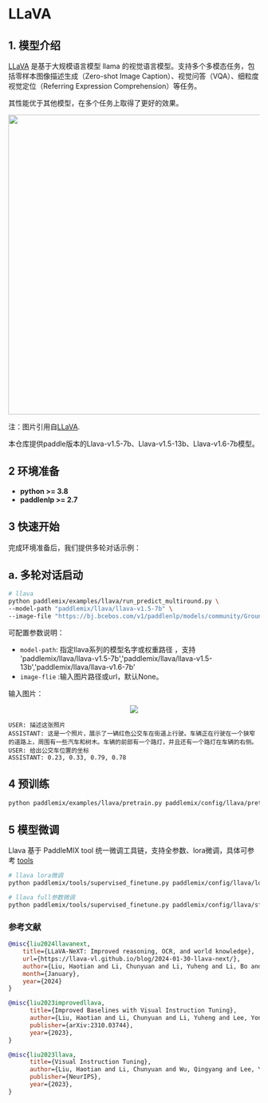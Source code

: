 # LLaVA

## 1. 模型介绍

[LLaVA](https://arxiv.org/pdf/2310.03744.pdf) 是基于大规模语言模型 llama 的视觉语言模型。支持多个多模态任务，包括零样本图像描述生成（Zero-shot Image Caption）、视觉问答（VQA）、细粒度视觉定位（Referring Expression Comprehension）等任务。

其性能优于其他模型，在多个任务上取得了更好的效果。

<p align="center">
  <img src="https://github.com/haotian-liu/LLaVA/blob/main/images/llava_v1_5_radar.jpg" align="middle" width = "600" />
</p>

注：图片引用自[LLaVA](https://github.com/haotian-liu/LLaVA).

本仓库提供paddle版本的Llava-v1.5-7b、Llava-v1.5-13b、Llava-v1.6-7b模型。


## 2 环境准备
- **python >= 3.8**
- **paddlenlp >= 2.7**

## 3 快速开始
完成环境准备后，我们提供多轮对话示例：

## a. 多轮对话启动
```bash
# llava
python paddlemix/examples/llava/run_predict_multiround.py \
--model-path "paddlemix/llava/llava-v1.5-7b" \
--image-file "https://bj.bcebos.com/v1/paddlenlp/models/community/GroundingDino/000000004505.jpg" \
```
可配置参数说明：
  * `model-path`: 指定llava系列的模型名字或权重路径 ，支持 'paddlemix/llava/llava-v1.5-7b','paddlemix/llava/llava-v1.5-13b','paddlemix/llava/llava-v1.6-7b'
  * `image-flie` :输入图片路径或url，默认None。



输入图片：<center><img src="https://github.com/LokeZhou/PaddleMIX/assets/13300429/95f73037-097e-4712-95be-17d5ca489f11" /></center>

```
USER: 描述这张照片
ASSISTANT: 这是一个照片，展示了一辆红色公交车在街道上行驶。车辆正在行驶在一个狭窄的道路上，周围有一些汽车和树木。车辆的前部有一个路灯，并且还有一个路灯在车辆的右侧。
USER: 给出公交车位置的坐标
ASSISTANT: 0.23, 0.33, 0.79, 0.78
```

## 4 预训练

```bash
python paddlemix/examples/llava/pretrain.py paddlemix/config/llava/pretrain.json
```

## 5 模型微调
Llava 基于 PaddleMIX tool 统一微调工具链，支持全参数、lora微调，具体可参考 [tools](../../tools/README.md)

```bash
# llava lora微调
python paddlemix/tools/supervised_finetune.py paddlemix/config/llava/lora_sft_argument.json

# llava full参数微调
python paddlemix/tools/supervised_finetune.py paddlemix/config/llava/sft_argument.json
```

### 参考文献
```BibTeX
@misc{liu2024llavanext,
    title={LLaVA-NeXT: Improved reasoning, OCR, and world knowledge},
    url={https://llava-vl.github.io/blog/2024-01-30-llava-next/},
    author={Liu, Haotian and Li, Chunyuan and Li, Yuheng and Li, Bo and Zhang, Yuanhan and Shen, Sheng and Lee, Yong Jae},
    month={January},
    year={2024}
}

@misc{liu2023improvedllava,
      title={Improved Baselines with Visual Instruction Tuning},
      author={Liu, Haotian and Li, Chunyuan and Li, Yuheng and Lee, Yong Jae},
      publisher={arXiv:2310.03744},
      year={2023},
}

@misc{liu2023llava,
      title={Visual Instruction Tuning},
      author={Liu, Haotian and Li, Chunyuan and Wu, Qingyang and Lee, Yong Jae},
      publisher={NeurIPS},
      year={2023},
}
```
